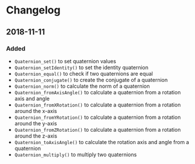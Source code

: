 # Changelog

## 2018-11-11
### Added
- `Quaternion_set()` to set quaternion values
- `Quaternion_setIdentity()` to set the identity quaternion
- `Quaternion_equal()` to check if two quaternions are equal
- `Quaternion_conjugate()` to create the conjugate of a quaternion 
- `Quaternion_norm()` to calculate the norm of a quaternion
- `Quaternion_fromAxisAngle()` to calculate a quaternion from a rotation axis and angle
- `Quaternion_fromXRotation()` to calculate a quaternion from a rotation around the x-axis
- `Quaternion_fromYRotation()` to calculate a quaternion from a rotation around the y-axis
- `Quaternion_fromZRotation()` to calculate a quaternion from a rotation around the z-axis
- `Quaternion_toAxisAngle()` to calculate the rotation axis and angle from a quaternion
- `Quaternion_multiply()` to multiply two quaternions
